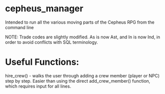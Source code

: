 # cepheus_manager
Intended to run all the various moving parts of the Cepheus RPG from the command line


NOTE: Trade codes are slightly modified. As is now Ast, and In is now Ind, in order to avoid conflicts with SQL terminology.

# Useful Functions:
hire_crew() - walks the user through adding a crew member (player or NPC) step by step. Easier than using the direct add_crew_member() function, which requires input for all lines. 